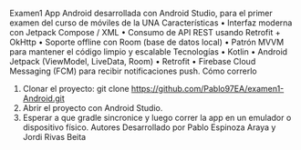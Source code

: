 Examen1
App Android desarrollada con Android Studio, para el primer examen del curso de móviles de la UNA
Características
•	Interfaz moderna con Jetpack Compose / XML 
•	Consumo de API REST usando Retrofit + OkHttp
•	Soporte offline con Room (base de datos local)
•	Patrón MVVM para mantener el código limpio y escalable
Tecnologías
•	Kotlin
•	Android Jetpack (ViewModel, LiveData, Room)
•	Retrofit 
•	Firebase Cloud Messaging (FCM) para recibir notificaciones push.
Cómo correrlo
1.	Clonar el proyecto:
git clone https://github.com/Pablo97EA/examen1-Android.git
2.	Abrir el proyecto con Android Studio.
3.	Esperar a que gradle sincronice y luego correr la app en un emulador o dispositivo físico.
Autores
Desarrollado por Pablo Espinoza Araya y Jordi Rivas Beita
